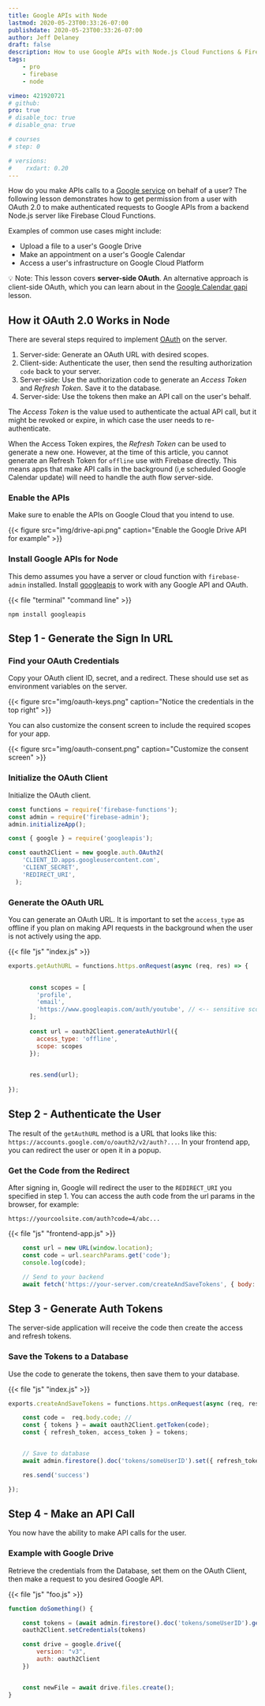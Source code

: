 ```yaml
---
title: Google APIs with Node
lastmod: 2020-05-23T00:33:26-07:00
publishdate: 2020-05-23T00:33:26-07:00
author: Jeff Delaney
draft: false
description: How to use Google APIs with Node.js Cloud Functions & Firebase
tags: 
    - pro
    - firebase
    - node

vimeo: 421920721
# github:
pro: true 
# disable_toc: true
# disable_qna: true

# courses
# step: 0

# versions:
#    rxdart: 0.20
---
```


How do you make APIs calls to a [Google service](https://developers.google.com/apis-explorer) on behalf of a user? The following lesson demonstrates how to get permission from a user with OAuth 2.0 to make authenticated requests to Google APIs from a backend Node.js server like Firebase Cloud Functions.  

Examples of common use cases might include: 

- Upload a file to a user's Google Drive
- Make an appointment on a user's Google Calendar
- Access a user's infrastructure on Google Cloud Platform

💡 Note: This lesson covers **server-side OAuth**. An alternative approach is client-side OAuth, which you can learn about in the [Google Calendar gapi](https://fireship.io/lessons/google-calendar-api-with-firebase/) lesson. 

## How it OAuth 2.0 Works in Node

There are several steps required to implement [OAuth](https://developers.google.com/identity/protocols/oauth2/web-server) on the server. 

1. Server-side: Generate an OAuth URL with desired scopes. 
1. Client-side: Authenticate the user, then send the resulting authorization `code` back to your server. 
1. Server-side: Use the authorization code to generate an *Access Token* and *Refresh Token*. Save it to the database. 
1. Server-side: Use the tokens then make an API call on the user's behalf. 

The *Access Token* is the value used to authenticate the actual API call, but it might be revoked or expire, in which case the user needs to re-authenticate. 

When the Access Token expires, the *Refresh Token* can be used to generate a new one. However, at the time of this article, you cannot generate an Refresh Token for `offline` use with Firebase directly. This means apps that make API calls in the background (i,e scheduled Google Calendar update) will need to handle the auth flow server-side.

### Enable the APIs

Make sure to enable the APIs on Google Cloud that you intend to use. 

{{< figure src="img/drive-api.png" caption="Enable the Google Drive API for example" >}}

### Install Google APIs for Node

This demo assumes you have a server or cloud function with `firebase-admin` installed. Install [googleapis](https://github.com/googleapis/google-api-nodejs-client/) to work with any Google API and OAuth. 

{{< file "terminal" "command line" >}}
```text
npm install googleapis
```

## Step 1 - Generate the Sign In URL

### Find your OAuth Credentials

Copy your OAuth client ID, secret, and a redirect. These should use set as environment variables on the server. 

{{< figure src="img/oauth-keys.png" caption="Notice the credentials in the top right" >}}

You can also customize the consent screen to include the required scopes for your app. 

{{< figure src="img/oauth-consent.png" caption="Customize the consent screen" >}}

### Initialize the OAuth Client

Initialize the OAuth client. 

```javascript
const functions = require('firebase-functions');
const admin = require('firebase-admin');
admin.initializeApp();

const { google } = require('googleapis');

const oauth2Client = new google.auth.OAuth2(
    'CLIENT_ID.apps.googleusercontent.com',
    'CLIENT_SECRET',
    'REDIRECT_URI',
  );
```


### Generate the OAuth URL

You can generate an OAuth URL. It is important to set the `access_type` as offline if you plan on making API requests in the background when the user is not actively using the app. 


{{< file "js" "index.js" >}}
```javascript
exports.getAuthURL = functions.https.onRequest(async (req, res) => {

      
      const scopes = [
        'profile',
        'email',
        'https://www.googleapis.com/auth/youtube', // <-- sensitive scope
      ];
      
      const url = oauth2Client.generateAuthUrl({
        access_type: 'offline',
        scope: scopes
      });
      

      res.send(url);
    
});
```



## Step 2 - Authenticate the User

The result of the `getAuthURL` method is a URL that looks like this: `https://accounts.google.com/o/oauth2/v2/auth?...`. In your frontend app, you can redirect the user or open it in a popup. 



### Get the Code from the Redirect

After signing in, Google will redirect the user to the `REDIRECT_URI` you specified in step 1. You can access the auth code from the url params in the browser, for example: 

```
https://yourcoolsite.com/auth?code=4/abc...
```

{{< file "js" "frontend-app.js" >}}
```javascript
    const url = new URL(window.location);
    const code = url.searchParams.get('code');
    console.log(code);

    // Send to your backend
    await fetch('https://your-server.com/createAndSaveTokens', { body: { code } });
```

## Step 3 - Generate Auth Tokens

The server-side application will receive the code then create the access and refresh tokens. 

### Save the Tokens to a Database

Use the code to generate the tokens, then save them to your database. 

{{< file "js" "index.js" >}}
```javascript
exports.createAndSaveTokens = functions.https.onRequest(async (req, res) => {

    const code =  req.body.code; // 
    const { tokens } = await oauth2Client.getToken(code);
    const { refresh_token, access_token } = tokens;


    // Save to database
    await admin.firestore().doc('tokens/someUserID').set({ refresh_token })

    res.send('success')

});
```

## Step 4 - Make an API Call

You now have the ability to make API calls for the user. 

### Example with Google Drive

Retrieve the credentials from the Database, set them on the OAuth Client, then make a request to you desired Google API. 

{{< file "js" "foo.js" >}}
```javascript
function doSomething() {

    const tokens = (await admin.firestore().doc('tokens/someUserID').get() ).data();
    oauth2Client.setCredentials(tokens)

    const drive = google.drive({
        version: "v3",
        auth: oauth2Client
    })


    const newFile = await drive.files.create();
}
```


























